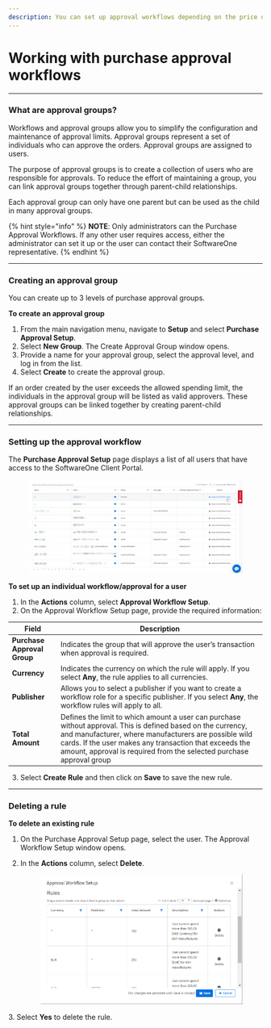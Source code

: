 ```yaml
---
description: You can set up approval workflows depending on the price or publisher.
---
```


# Working with purchase approval workflows

***

### What are approval groups?

Workflows and approval groups allow you to simplify the configuration and maintenance of approval limits. Approval groups represent a set of individuals who can approve the orders. Approval groups are assigned to users.

The purpose of approval groups is to create a collection of users who are responsible for approvals. To reduce the effort of maintaining a group, you can link approval groups together through parent-child relationships.

Each approval group can only have one parent but can be used as the child in many approval groups.

{% hint style="info" %}
**NOTE**: Only administrators can the Purchase Approval Workflows. If any other user requires access, either the administrator can set it up or the user can contact their SoftwareOne representative.
{% endhint %}

***

### Creating an approval group

You can create up to 3 levels of purchase approval groups.

**To create an approval group**

1. From the main navigation menu, navigate to **Setup** and select **Purchase Approval Setup**.
2. Select **New Group**. The Create Approval Group window opens.
3. Provide a name for your approval group, select the approval level, and log in from the list.
4. Select **Create** to create the approval group.

If an order created by the user exceeds the allowed spending limit, the individuals in the approval group will be listed as valid approvers. These approval groups can be linked together by creating parent-child relationships.

***

### Setting up the approval workflow

The **Purchase Approval Setup** page displays a list of all users that have access to the SoftwareOne Client Portal.

<figure><img src="../../.gitbook/assets/image (9) (1) (1) (1).png" alt=""><figcaption></figcaption></figure>

**To set up an individual workflow/approval for a user**

1. In the **Actions** column, select **Approval Workflow Setup**.
2. On the Approval Workflow Setup page, provide the required information:

| Field                       | Description                                                                                                                                                                                                                                                                                             |
| --------------------------- | ------------------------------------------------------------------------------------------------------------------------------------------------------------------------------------------------------------------------------------------------------------------------------------------------------- |
| **Purchase Approval Group** | Indicates the group that will approve the user’s transaction when approval is required.                                                                                                                                                                                                                 |
| **Currency**                | Indicates the currency on which the rule will apply. If you select **Any**, the rule applies to all currencies.                                                                                                                                                                                         |
| **Publisher**               | Allows you to select a publisher if you want to create a workflow role for a specific publisher. If you select **Any**, the workflow rules will apply to all.                                                                                                                                           |
| **Total Amount**            | Defines the limit to which amount a user can purchase without approval. This is defined based on the currency, and manufacturer, where manufacturers are possible wild cards. If the user makes any transaction that exceeds the amount, approval is required from the selected purchase approval group |

3. Select **Create Rule** and then click on **Save** to save the new rule.

***

### Deleting a rule

**To delete an existing rule**

1. On the Purchase Approval Setup page, select the user. The Approval Workflow Setup window opens.
2.  In the **Actions** column, select **Delete**.

    <figure><img src="../../.gitbook/assets/image (10) (1) (1) (1).png" alt=""><figcaption></figcaption></figure>

3\. Select **Yes** to delete the rule.
